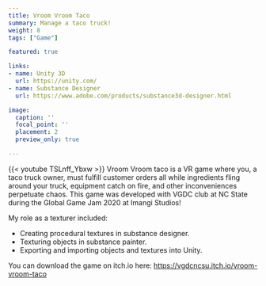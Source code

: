 ```yaml
---
title: Vroom Vroom Taco
summary: Manage a taco truck!
weight: 8
tags: ["Game"]

featured: true

links:
- name: Unity 3D
  url: https://unity.com/
- name: Substance Designer
  url: https://www.adobe.com/products/substance3d-designer.html

image:
  caption: ''
  focal_point: ''
  placement: 2
  preview_only: true

---
```

{{< youtube TSLnff_Ybxw >}}
Vroom Vroom taco is a VR game where you, a taco truck owner, must fulfill customer orders all while ingredients fling around your truck, equipment catch on fire, and other inconveniences perpetuate chaos. This game was developed with VGDC club at NC State during the Global Game Jam 2020 at Imangi Studios!

My role as a texturer included:
- Creating procedural textures in substance designer.
- Texturing objects in substance painter.
- Exporting and importing objects and textures into Unity.

You can download the game on itch.io here: https://vgdcncsu.itch.io/vroom-vroom-taco
